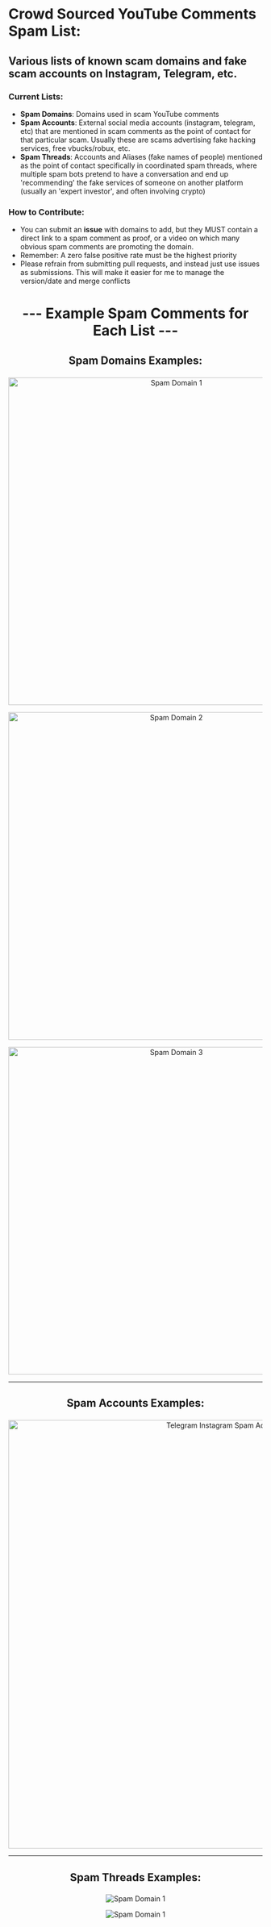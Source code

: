 # Crowd Sourced YouTube Comments Spam List:
## Various lists of known scam domains and fake scam accounts on Instagram, Telegram, etc.

### Current Lists:
- **Spam Domains**: Domains used in scam YouTube comments
- **Spam Accounts**: External social media accounts (instagram, telegram, etc) that are mentioned in scam comments as the point of contact for that particular scam. Usually these are scams advertising fake hacking services, free vbucks/robux, etc.
- **Spam Threads**: Accounts and Aliases (fake names of people) mentioned as the point of contact specifically in coordinated spam threads, where multiple spam bots pretend to have a conversation and end up 'recommending' the fake services of someone on another platform (usually an 'expert investor', and often involving crypto)

### How to Contribute:
- You can submit an **issue** with domains to add, but they MUST contain a direct link to a spam comment as proof, or a video on which many obvious spam comments are promoting the domain.
- Remember: A zero false positive rate must be the highest priority
- Please refrain from submitting pull requests, and instead just use issues as submissions. This will make it easier for me to manage the version/date and merge conflicts

# <p align="center"> --- Example Spam Comments for Each List --- </p>

## <p align="center"> Spam Domains Examples: </p>
<p align="center"><img width="650" alt="Spam Domain 1" src="https://user-images.githubusercontent.com/12518330/147955422-326eb652-a15f-4bca-af84-6b2589bb3522.png"></p>
<p align="center"><img width="650" alt="Spam Domain 2" src="https://user-images.githubusercontent.com/12518330/147955425-a205cc68-9176-4d83-96a8-3057b1757c73.png"></p>
<p align="center"><img width="650" alt="Spam Domain 3" src="https://user-images.githubusercontent.com/12518330/147955429-a55e1c39-7732-470d-b584-6e23e3f0915a.png"></p>

***
## <p align="center"> Spam Accounts Examples: </p>
<p align="center"><img width="850" alt="Telegram Instagram Spam Accounts" src="https://user-images.githubusercontent.com/12518330/147953877-65811d15-feb6-48f4-9a72-912db59d03fc.png"></p>

***
## <p align="center"> Spam Threads Examples: </p>
<p align="center"><img alt="Spam Domain 1" src="https://user-images.githubusercontent.com/12518330/147957154-56f1c645-c14e-4f8a-b2c0-b0cd72796597.png"></p>
<p align="center"><img alt="Spam Domain 1" src="https://user-images.githubusercontent.com/12518330/147957157-1bf52bd5-9665-48cd-9e36-f39747592114.png"></p>
